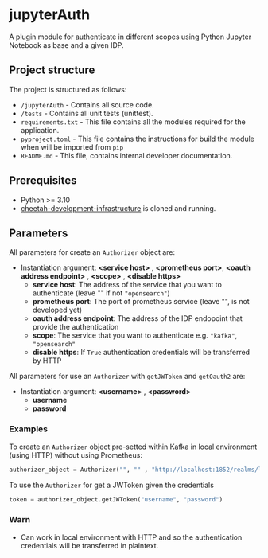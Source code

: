 # jupyterAuth

A plugin module for authenticate in different scopes using Python Jupyter Notebook as base and a given IDP.

## Project structure

The project is structured as follows:
- `/jupyterAuth` - Contains all source code.
- `/tests` - Contains all unit tests (unittest).
- `requirements.txt` - This file contains all the modules required for the application.
- `pyproject.toml` - This file contains the instructions for build the module when will be imported from `pip`
- `README.md` - This file, contains internal developer documentation.

## Prerequisites
- Python >= 3.10
- [cheetah-development-infrastructure](https://github.com/trifork/cheetah-development-infrastructure) is cloned and running.

## Parameters 

All parameters for create an `Authorizer` object are:

- Instantiation argument: **\<service host\>** , **\<prometheus port\>**, **\<oauth address endpoint\>** , **\<scope\>** , **\<disable https\>**
  - **service host**: The address of the service that you want to authenticate (leave "" if not `"opensearch"`)
  - **prometheus port**: The port of prometheus service (leave "", is not developed yet)
  - **oauth address endpoint**: The address of the IDP endopoint that provide the authentication
  - **scope**: The service that you want to authenticate e.g. `"kafka"`, `"opensearch"`
  - **disable https**: If `True` authentication credentials will be transferred by HTTP

All parameters for use an `Authorizer` with `getJWToken` and `getOauth2` are:

- Instantiation argument: **\<username\>** , **\<password\>**
  - **username**
  - **password**

### Examples

To create an `Authorizer` object pre-setted within Kafka in local environment (using HTTP) without using Prometheus:

```python
authorizer_object = Authorizer("", "" , "http://localhost:1852/realms/local-development/protocol/openid-connect/token", "kafka", True)
```

To use the `Authorizer` for get a JWToken given the credentials

```python
token = authorizer_object.getJWToken("username", "password")
```

### Warn

- Can work in local environment with HTTP and so the authentication credentials will be transferred in plaintext.
